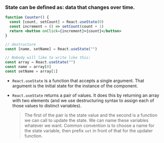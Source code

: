 ### State can be defined as: data that changes over time.
```jsx
function Counter() {
  const [count, setCount] = React.useState(0)
  const increment = () => setCount(count + 1)
  return <button onClick={increment}>{count}</button>
}

// destructure
const [name, setName] = React.useState("")

// Nobody will like to write like this:
const array = React.useState("")
const name = array[0]
const setName = array[1]
```
- `React.useState` is a function that accepts a single argument. 
	That argument is the initial state for the instance of the component.

- `React.useState` returns a pair of values.
	It does this by returning an array with two elements (and we use destructuring syntax to assign each of those values to distinct variables).
	> The first of the pair is the state value and the second is a function we can call to update the state. We can name these variables whatever we want. Common convention is to choose a name for the state variable, then prefix `set` in front of that for the updater function.

